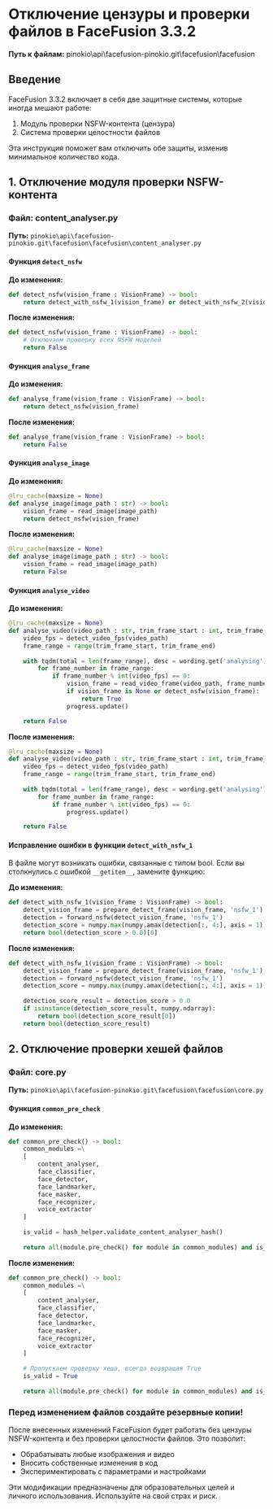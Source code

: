 # Отключение цензуры и проверки файлов в FaceFusion 3.3.2
**Путь к файлам:** pinokio\api\facefusion-pinokio.git\facefusion\facefusion

## Введение

FaceFusion 3.3.2 включает в себя две защитные системы, которые иногда мешают работе:
1. Модуль проверки NSFW-контента (цензура)
2. Система проверки целостности файлов

Эта инструкция поможет вам отключить обе защиты, изменив минимальное количество кода.

## 1. Отключение модуля проверки NSFW-контента

### Файл: content_analyser.py
**Путь:** `pinokio\api\facefusion-pinokio.git\facefusion\facefusion\content_analyser.py`

#### Функция `detect_nsfw`

**До изменения:**
```python
def detect_nsfw(vision_frame : VisionFrame) -> bool:
    return detect_with_nsfw_1(vision_frame) or detect_with_nsfw_2(vision_frame) or detect_with_nsfw_3(vision_frame)
```

**После изменения:**
```python
def detect_nsfw(vision_frame : VisionFrame) -> bool:
    # Отключаем проверку всех NSFW моделей
    return False
```

#### Функция `analyse_frame`

**До изменения:**
```python
def analyse_frame(vision_frame : VisionFrame) -> bool:
    return detect_nsfw(vision_frame)
```

**После изменения:**
```python
def analyse_frame(vision_frame : VisionFrame) -> bool:
    return False
```

#### Функция `analyse_image`

**До изменения:**
```python
@lru_cache(maxsize = None)
def analyse_image(image_path : str) -> bool:
    vision_frame = read_image(image_path)
    return detect_nsfw(vision_frame)
```

**После изменения:**
```python
@lru_cache(maxsize = None)
def analyse_image(image_path : str) -> bool:
    vision_frame = read_image(image_path)
    return False
```

#### Функция `analyse_video`

**До изменения:**
```python
@lru_cache(maxsize = None)
def analyse_video(video_path : str, trim_frame_start : int, trim_frame_end : int) -> bool:
    video_fps = detect_video_fps(video_path)
    frame_range = range(trim_frame_start, trim_frame_end)
    
    with tqdm(total = len(frame_range), desc = wording.get('analysing'), unit = 'frame', ascii = ' =', disable = state_manager.get_item('log_level') in [ 'warn', 'error' ]) as progress:
        for frame_number in frame_range:
            if frame_number % int(video_fps) == 0:
                vision_frame = read_video_frame(video_path, frame_number)
                if vision_frame is None or detect_nsfw(vision_frame):
                    return True
                progress.update()

    return False
```

**После изменения:**
```python
@lru_cache(maxsize = None)
def analyse_video(video_path : str, trim_frame_start : int, trim_frame_end : int) -> bool:
    video_fps = detect_video_fps(video_path)
    frame_range = range(trim_frame_start, trim_frame_end)
    
    with tqdm(total = len(frame_range), desc = wording.get('analysing'), unit = 'frame', ascii = ' =', disable = state_manager.get_item('log_level') in [ 'warn', 'error' ]) as progress:
        for frame_number in frame_range:
            if frame_number % int(video_fps) == 0:
                progress.update()

    return False
```

#### Исправление ошибки в функции `detect_with_nsfw_1`

В файле могут возникать ошибки, связанные с типом bool. Если вы столкнулись с ошибкой `__getitem__`, замените функцию:

**До изменения:**
```python
def detect_with_nsfw_1(vision_frame : VisionFrame) -> bool:
    detect_vision_frame = prepare_detect_frame(vision_frame, 'nsfw_1')
    detection = forward_nsfw(detect_vision_frame, 'nsfw_1')
    detection_score = numpy.max(numpy.amax(detection[:, 4:], axis = 1))
    return bool(detection_score > 0.0)[0]
```

**После изменения:**
```python
def detect_with_nsfw_1(vision_frame : VisionFrame) -> bool:
    detect_vision_frame = prepare_detect_frame(vision_frame, 'nsfw_1')
    detection = forward_nsfw(detect_vision_frame, 'nsfw_1')
    detection_score = numpy.max(numpy.amax(detection[:, 4:], axis = 1))
    
    detection_score_result = detection_score > 0.0
    if isinstance(detection_score_result, numpy.ndarray):
        return bool(detection_score_result[0])
    return bool(detection_score_result)
```

## 2. Отключение проверки хешей файлов

### Файл: core.py
**Путь:** `pinokio\api\facefusion-pinokio.git\facefusion\facefusion\core.py`

#### Функция `common_pre_check`

**До изменения:**
```python
def common_pre_check() -> bool:
    common_modules =\
    [
        content_analyser,
        face_classifier,
        face_detector,
        face_landmarker,
        face_masker,
        face_recognizer,
        voice_extractor
    ]
    
    is_valid = hash_helper.validate_content_analyser_hash()
    
    return all(module.pre_check() for module in common_modules) and is_valid
```

**После изменения:**
```python
def common_pre_check() -> bool:
    common_modules =\
    [
        content_analyser,
        face_classifier,
        face_detector,
        face_landmarker,
        face_masker,
        face_recognizer,
        voice_extractor
    ]
    
    # Пропускаем проверку хеша, всегда возвращая True
    is_valid = True
    
    return all(module.pre_check() for module in common_modules) and is_valid
```

 ### **Перед изменением файлов создайте резервные копии!**
   
После внесенных изменений FaceFusion будет работать без цензуры NSFW-контента и без проверки целостности файлов. Это позволит:

- Обрабатывать любые изображения и видео
- Вносить собственные изменения в код
- Экспериментировать с параметрами и настройками

Эти модификации предназначены для образовательных целей и личного использования. Используйте на свой страх и риск.


